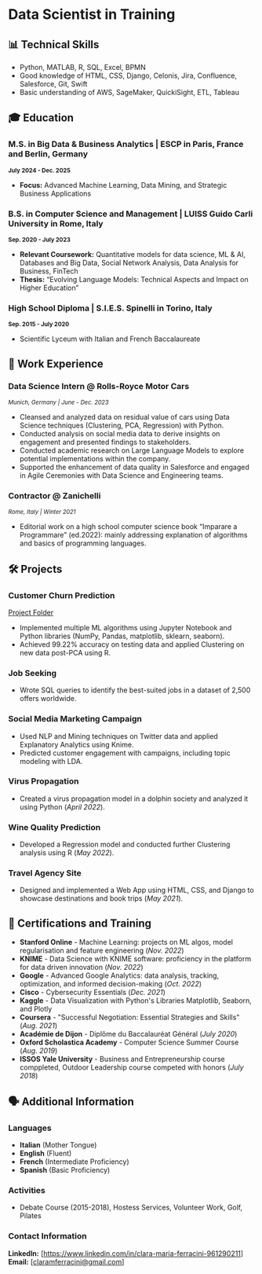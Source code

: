 # Data Scientist in Training

## 📊 Technical Skills
- Python, MATLAB, R, SQL, Excel, BPMN
- Good knowledge of HTML, CSS, Django, Celonis, Jira, Confluence, Salesforce, Git, Swift
- Basic understanding of AWS, SageMaker, QuickiSight, ETL, Tableau

## 🎓 Education
### M.S. in Big Data & Business Analytics | ESCP in Paris, France and Berlin, Germany 
<sub>**July 2024 - Dec. 2025**</sub>
- **Focus:** Advanced Machine Learning, Data Mining, and Strategic Business Applications

### B.S. in Computer Science and Management | LUISS Guido Carli University in Rome, Italy
<sub>**Sep. 2020 - July 2023**</sub>
- **Relevant Coursework:** Quantitative models for data science, ML & AI, Databases and Big Data, Social Network Analysis, Data Analysis for Business, FinTech
- **Thesis:** “Evolving Language Models: Technical Aspects and Impact on Higher Education”

### High School Diploma | S.I.E.S. Spinelli in Torino, Italy
<sub>**Sep. 2015 - July 2020**</sub>
- Scientific Lyceum with Italian and French Baccalaureate

## 💼 Work Experience
### **Data Science Intern @ Rolls-Royce Motor Cars**
<sub>_Munich, Germany | June - Dec. 2023_</sub>
- Cleansed and analyzed data on residual value of cars using Data Science techniques (Clustering, PCA, Regression) with Python.
- Conducted analysis on social media data to derive insights on engagement and presented findings to stakeholders.
- Conducted academic research on Large Language Models to explore potential implementations within the company.
- Supported the enhancement of data quality in Salesforce and engaged in Agile Ceremonies with Data Science and Engineering teams.

### **Contractor @ Zanichelli**
<sub>_Rome, Italy | Winter 2021_</sub>
- Editorial work on a high school computer science book “Imparare a Programmare” (ed.2022): mainly addressing explanation of algorithms and basics of programming languages.

## 🛠️ Projects

### Customer Churn Prediction
[Project Folder](https://github.com/claraferrax/claraferrax.github.io/blob/main/customer-churn-project/churn.ipynb) 
- Implemented multiple ML algorithms using Jupyter Notebook and Python libraries (NumPy, Pandas, matplotlib, sklearn, seaborn).
- Achieved 99.22% accuracy on testing data and applied Clustering on new data post-PCA using R.

### Job Seeking
- Wrote SQL queries to identify the best-suited jobs in a dataset of 2,500 offers worldwide.

### Social Media Marketing Campaign
- Used NLP and Mining techniques on Twitter data and applied Explanatory Analytics using Knime.
- Predicted customer engagement with campaigns, including topic modeling with LDA.

### Virus Propagation
- Created a virus propagation model in a dolphin society and analyzed it using Python (_April 2022_).

### Wine Quality Prediction
- Developed a Regression model and conducted further Clustering analysis using R (_May 2022_).

### Travel Agency Site
- Designed and implemented a Web App using HTML, CSS, and Django to showcase destinations and book trips (_May 2021_).

## 📜 Certifications and Training
- **Stanford Online** - Machine Learning: projects on ML algos, model regularisation and feature engineering (_Nov. 2022_)
- **KNIME** - Data Science with KNIME software: proficiency in the platform for data driven innovation (_Nov. 2022_)
- **Google** - Advanced Google Analytics: data analysis, tracking, optimization, and informed decision-making (_Oct. 2022_)
- **Cisco** - Cybersecurity Essentials (_Dec. 2021_)
- **Kaggle** - Data Visualization with Python's Libraries Matplotlib, Seaborn, and Plotly
- **Coursera** - "Successful Negotiation: Essential Strategies and Skills" (_Aug. 2021_)
- **Académie de Dijon** - Diplôme du Baccalauréat Général (_July 2020_)
- **Oxford Scholastica Academy** - Computer Science Summer Course (_Aug. 2019_)
- **ISSOS Yale University** - Business and Entrepreneurship course comppleted, Outdoor Leadership course competed with honors (_July 2018_)

## 🗣️ Additional Information

### Languages
- **Italian** (Mother Tongue)
- **English** (Fluent)
- **French** (Intermediate Proficiency)
- **Spanish** (Basic Proficiency)

### Activities
- Debate Course (2015-2018), Hostess Services, Volunteer Work, Golf, Pilates

### Contact Information
**LinkedIn:** [https://www.linkedin.com/in/clara-maria-ferracini-961290211]  
**Email:** [claramferracini@gmail.com]


